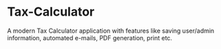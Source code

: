 # Tax-Calculator
A modern Tax Calculator application with features like saving user/admin information, automated e-mails, PDF generation, print etc.
